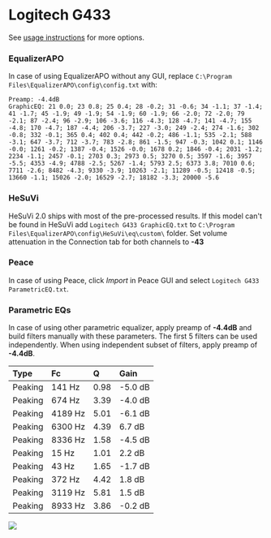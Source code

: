 # Logitech G433
See [usage instructions](https://github.com/jaakkopasanen/AutoEq#usage) for more options.

### EqualizerAPO
In case of using EqualizerAPO without any GUI, replace `C:\Program Files\EqualizerAPO\config\config.txt`
with:
```
Preamp: -4.4dB
GraphicEQ: 21 0.0; 23 0.8; 25 0.4; 28 -0.2; 31 -0.6; 34 -1.1; 37 -1.4; 41 -1.7; 45 -1.9; 49 -1.9; 54 -1.9; 60 -1.9; 66 -2.0; 72 -2.0; 79 -2.1; 87 -2.4; 96 -2.9; 106 -3.6; 116 -4.3; 128 -4.7; 141 -4.7; 155 -4.8; 170 -4.7; 187 -4.4; 206 -3.7; 227 -3.0; 249 -2.4; 274 -1.6; 302 -0.8; 332 -0.1; 365 0.4; 402 0.4; 442 -0.2; 486 -1.1; 535 -2.1; 588 -3.1; 647 -3.7; 712 -3.7; 783 -2.8; 861 -1.5; 947 -0.3; 1042 0.1; 1146 -0.0; 1261 -0.2; 1387 -0.4; 1526 -0.0; 1678 0.2; 1846 -0.4; 2031 -1.2; 2234 -1.1; 2457 -0.1; 2703 0.3; 2973 0.5; 3270 0.5; 3597 -1.6; 3957 -5.5; 4353 -4.9; 4788 -2.5; 5267 -1.4; 5793 2.5; 6373 3.8; 7010 0.6; 7711 -2.6; 8482 -4.3; 9330 -3.9; 10263 -2.1; 11289 -0.5; 12418 -0.5; 13660 -1.1; 15026 -2.0; 16529 -2.7; 18182 -3.3; 20000 -5.6
```

### HeSuVi
HeSuVi 2.0 ships with most of the pre-processed results. If this model can't be found in HeSuVi add
`Logitech G433 GraphicEQ.txt` to `C:\Program Files\EqualizerAPO\config\HeSuVi\eq\custom\` folder.
Set volume attenuation in the Connection tab for both channels to **-43**

### Peace
In case of using Peace, click *Import* in Peace GUI and select `Logitech G433 ParametricEQ.txt`.

### Parametric EQs
In case of using other parametric equalizer, apply preamp of **-4.4dB** and build filters manually
with these parameters. The first 5 filters can be used independently.
When using independent subset of filters, apply preamp of **-4.4dB**.

| Type    | Fc      |    Q | Gain    |
|:--------|:--------|:-----|:--------|
| Peaking | 141 Hz  | 0.98 | -5.0 dB |
| Peaking | 674 Hz  | 3.39 | -4.0 dB |
| Peaking | 4189 Hz | 5.01 | -6.1 dB |
| Peaking | 6300 Hz | 4.39 | 6.7 dB  |
| Peaking | 8336 Hz | 1.58 | -4.5 dB |
| Peaking | 15 Hz   | 1.01 | 2.2 dB  |
| Peaking | 43 Hz   | 1.65 | -1.7 dB |
| Peaking | 372 Hz  | 4.42 | 1.8 dB  |
| Peaking | 3119 Hz | 5.81 | 1.5 dB  |
| Peaking | 8933 Hz | 3.86 | -0.2 dB |

![](https://raw.githubusercontent.com/jaakkopasanen/AutoEq/master/results/rtings/avg/Logitech%20G433/Logitech%20G433.png)